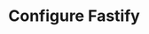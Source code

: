 # Configure Fastify

<!-- Practice README-driven development by explaining what your codemod does:
     https://tom.preston-werner.com/2010/08/23/readme-driven-development.html -->
